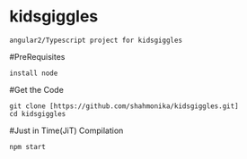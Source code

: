 # kidsgiggles
```
angular2/Typescript project for kidsgiggles
```

#PreRequisites
```
install node
```

#Get the Code
```
git clone [https://github.com/shahmonika/kidsgiggles.git]
cd kidsgiggles
```

#Just in Time(JiT) Compilation
```
npm start
```
